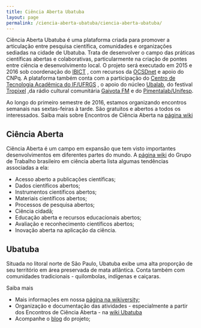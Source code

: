 ```yaml
---
title: Ciência Aberta Ubatuba
layout: page
permalink: /ciencia-aberta-ubatuba/ciencia-aberta-ubatuba/
---
```


Ciência Aberta Ubatuba é uma plataforma criada para promover a articulação entre pesquisa científica, comunidades e organizações sediadas na cidade de Ubatuba. Trata de desenvolver o campo das práticas científicas abertas e colaborativas, particularmente na criação de pontes entre ciência e desenvolvimento local. O projeto será executado em 2015 e 2016 sob coordenação do [IBICT](http://www.ibict.br/ "http://www.ibict.br/") , com recursos da [OCSDnet](http://ocsdnet.org/ "http://ocsdnet.org/") e apoio do CNPq. A plataforma também conta com a participação do [Centro de Tecnologia Acadêmica do IF/UFRGS](http://cta.if.ufrgs.br/ "http://cta.if.ufrgs.br/") , o apoio do núcleo [Ubalab](http://ubalab.org "http://ubalab.org"), do festival [Tropixel](http://tropixel.ubalab.org "http://tropixel.ubalab.org") ,da rádio cultural comunitária [Gaivota FM](http://gaivota.fm.br "http://gaivota.fm.br") e do [Pimentalab/Unifesp](http://blog.pimentalab.net "http://blog.pimentalab.net").

Ao longo do primeiro semestre de 2016, estamos organizando encontros semanais nas sextas-feiras à tarde. São gratuitos e abertos a todos os interessados. Saiba mais sobre Encontros de Ciência Aberta na [página wiki](http://wiki.ubatuba.cc/doku.php?id=cienciaaberta:encontros "http://wiki.ubatuba.cc/doku.php?id=cienciaaberta:encontros")

## Ciência Aberta

Ciência Aberta é um campo em expansão que tem visto importantes desenvolvimentos em diferentes partes do mundo. A [página wiki](https://pt.wikiversity.org/wiki/Portal:Ci%C3%AAncia_Aberta "https://pt.wikiversity.org/wiki/Portal:Ci%C3%AAncia_Aberta") do Grupo de Trabalho brasileiro em ciência aberta lista algumas tendências associadas a ela:

* Acesso aberto a publicações científicas;
* Dados científicos abertos;
* Instrumentos científicos abertos;
* Materiais científicos abertos;
* Processos de pesquisa abertos;
* Ciência cidadã;
* Educação aberta e recursos educacionais abertos;
* Avaliação e reconhecimento científicos abertos;
* Inovação aberta na aplicação da ciência.

## Ubatuba

Situada no litoral norte de São Paulo, Ubatuba exibe uma alta proporção de seu território em área preservada de mata atlântica. Conta também com comunidades tradicionais - quilombolas, indígenas e caiçaras.

Saiba mais

* Mais informações em nossa [página na wikiversity](https://pt.wikiversity.org/w/index.php?title=Pesquisa:Ci%C3%AAncia_Aberta_Ubatuba "https://pt.wikiversity.org/w/index.php?title=Pesquisa:Ci%C3%AAncia_Aberta_Ubatuba");
* Organização e documentação das atividades - especialmente a partir dos Encontros de Ciência Aberta - na [wiki Ubatuba](http://wiki.ubatuba.cc/doku.php?id=cienciaaberta:cienciaaberta "http://wiki.ubatuba.cc/doku.php?id=cienciaaberta:cienciaaberta")
* Acompanhe o [blog](blog.html "blog.html") do projeto;
